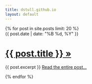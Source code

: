 ```yaml
---
title: dstull.github.io
layout: default
---
```


<div id="main-content">
  {% for post in site.posts limit: 20 %}
  <div class="panel panel-default">
    <div class="panel-heading">
      <div class="post-date">
        <span class="text-muted">
          {{ post.date | date: "%B %d, %Y" }}
        </span>
      </div>
      <div class="post-title">
        <a href="{{ post.url }}">
          <h1>{{ post.title }}&nbsp;&raquo;</h1>
        </a>
      </div>
    </div>
    <div class="panel-body">
      <div>
        <p>
          {{ post.excerpt }} <a href="{{ post.url }}" class="lead">Read&nbsp;the&nbsp;entire&nbsp;post...</a>
        </p>
      </div>
    </div>
  </div>
  {% endfor %}
</div>

